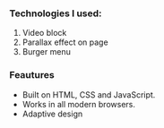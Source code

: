 <h3>Technologies I used:</h3>
<ol>
  <li>Video block</li>
   <li>Parallax effect on page</li>
  <li>Burger menu</li>
</ol>

<h3>Feautures</h3>

<ul>
<li>Built on HTML, CSS and JavaScript.</li>
<li>Works in all modern browsers.</li>
<li>Adaptive design</li>
</ul>
